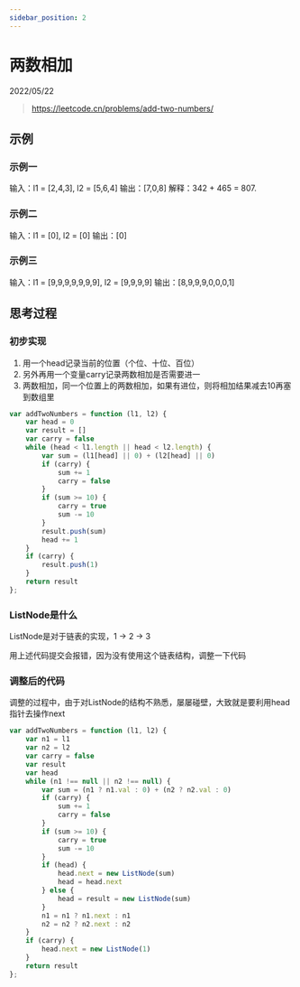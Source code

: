 ```yaml
---
sidebar_position: 2
---
```


# 两数相加

2022/05/22

> <https://leetcode.cn/problems/add-two-numbers/>

## 示例

### 示例一

输入：l1 = [2,4,3], l2 = [5,6,4]
输出：[7,0,8]
解释：342 + 465 = 807.

### 示例二

输入：l1 = [0], l2 = [0]
输出：[0]

### 示例三

输入：l1 = [9,9,9,9,9,9,9], l2 = [9,9,9,9]
输出：[8,9,9,9,0,0,0,1]

## 思考过程

### 初步实现

1. 用一个head记录当前的位置（个位、十位、百位）
2. 另外再用一个变量carry记录两数相加是否需要进一
3. 两数相加，同一个位置上的两数相加，如果有进位，则将相加结果减去10再塞到数组里

```javascript
var addTwoNumbers = function (l1, l2) {
    var head = 0
    var result = []
    var carry = false
    while (head < l1.length || head < l2.length) {
        var sum = (l1[head] || 0) + (l2[head] || 0)
        if (carry) {
            sum += 1
            carry = false
        }
        if (sum >= 10) {
            carry = true
            sum -= 10
        }
        result.push(sum)
        head += 1
    }
    if (carry) {
        result.push(1)
    }
    return result
};
```

### ListNode是什么

ListNode是对于链表的实现，1 -> 2 -> 3

用上述代码提交会报错，因为没有使用这个链表结构，调整一下代码

### 调整后的代码

调整的过程中，由于对ListNode的结构不熟悉，屡屡碰壁，大致就是要利用head指针去操作next

```javascript
var addTwoNumbers = function (l1, l2) {
    var n1 = l1
    var n2 = l2
    var carry = false
    var result
    var head
    while (n1 !== null || n2 !== null) {
        var sum = (n1 ? n1.val : 0) + (n2 ? n2.val : 0)
        if (carry) {
            sum += 1
            carry = false
        }
        if (sum >= 10) {
            carry = true
            sum -= 10
        }
        if (head) {
            head.next = new ListNode(sum)
            head = head.next
        } else {
            head = result = new ListNode(sum)
        }
        n1 = n1 ? n1.next : n1
        n2 = n2 ? n2.next : n2
    }
    if (carry) {
        head.next = new ListNode(1)
    }
    return result
};
```
